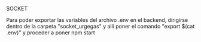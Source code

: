 SOCKET

Para poder exportar las variables del archivo .env en el backend, dirigirse dentro de la carpeta "socket_urgegas" y allí poner el comando "export \$(cat .env)" y proceder a poner npm start
